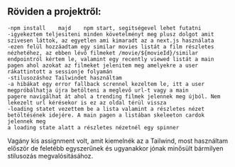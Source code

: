 ## Röviden a projektről:
    -npm install    majd    npm start, segitségevel lehet futatni
    -igyekeztem teljesiteni minden követelményt meg plusz dolgot amit szivesen láttok, az egyetlen ami kimaradt az a next.js használata
    -ezen felül hozzáadtam egy similar movies listát a film részletes nézhetéhez, az ebben lévő filmeket /movie/${movieId}/similar 
    endpointról kértem le, valamint egy recently viewed listát a main pagen ahol azokat az filmeket jelenitem meg amelyekre a user
    rákattintott a sessionje folyamán
    -stilusozáshoz Tailwindet használtam
    -a hibákat egy error fallback scrennel kezeltem le, itt a user megpróbálhatja újra betölteni a meglevő url-t vagy a main
    pagere navigálhat át ahol a trending filmek jelennek meg újból. Nem lekezelt url kérésekor is ez az oldal térül vissza
    -loading statet vezettem be a lista valamint a részletes nézet betöltésének idejére. A main pagen a listában skeleeton cardok jelennek meg
    a loading state alatt a részletes nézetnél egy spinner

Vagány kis assignment volt, amit kiemelnék az a Tailwind, most használtam először de feletébb egyszerűnek és ugyanakkor jónak minősült bármilyen
stilusozás megvalósitásához.
